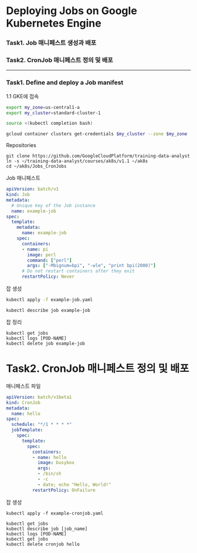 # Deploying Jobs on Google Kubernetes Engine

### Task1. Job 매니페스트 생성과 배포

### Task2. CronJob 매니페스트 정의 및 배포
---

### Task1. Define and deploy a Job manifest

1.1 GKE에 접속

```bash
export my_zone=us-central1-a
export my_cluster=standard-cluster-1

source <(kubectl completion bash)

gcloud container clusters get-credentials $my_cluster --zone $my_zone
```

Repositories

```
git clone https://github.com/GoogleCloudPlatform/training-data-analyst
ln -s ~/training-data-analyst/courses/ak8s/v1.1 ~/ak8s
cd ~/ak8s/Jobs_CronJobs
```

Job 매니페스트

```yaml
apiVersion: batch/v1
kind: Job
metadata:
  # Unique key of the Job instance
  name: example-job
spec:
  template:
    metadata:
      name: example-job
    spec:
      containers:
      - name: pi
        image: perl
        command: ["perl"]
        args: ["-Mbignum=bpi", "-wle", "print bpi(2000)"]
      # Do not restart containers after they exit
      restartPolicy: Never
```

잡 생성

```bash
kubectl apply -f example-job.yaml
```

```
kubectl describe job example-job
```

잡 정리

```
kubectl get jobs
kubectl logs [POD-NAME]
kubectl delete job example-job
```

# Task2. CronJob 매니페스트 정의 및 배포

매니페스트 파일

```yaml
apiVersion: batch/v1beta1
kind: CronJob
metadata:
  name: hello
spec:
  schedule: "*/1 * * * *"
  jobTemplate:
    spec:
      template:
        spec:
          containers:
          - name: hello
            image: busybox
            args:
            - /bin/sh
            - -c
            - date; echo "Hello, World!"
          restartPolicy: OnFailure
```

잡 생성

```
kubectl apply -f example-cronjob.yaml
```

```
kubectl get jobs
kubectl describe job [job_name]
kubectl logs [POD-NAME]
kubectl get jobs
kubectl delete cronjob hello
```
